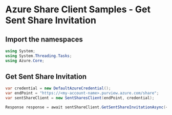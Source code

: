 # Azure Share Client Samples - Get Sent Share Invitation

## Import the namespaces

```C# Snippet:SentSharesClientSample_ImportNamespaces
using System;
using System.Threading.Tasks;
using Azure.Core;
```

## Get Sent Share Invitation

```C# Snippet:SentSharesClientSample_GetSentShareInvitation
var credential = new DefaultAzureCredential();
var endPoint = "https://<my-account-name>.purview.azure.com/share";
var sentShareClient = new SentSharesClient(endPoint, credential);

Response response = await sentShareClient.GetSentShareInvitationAsync(<sentShareId>, <sentShareInvitationId>);
```

